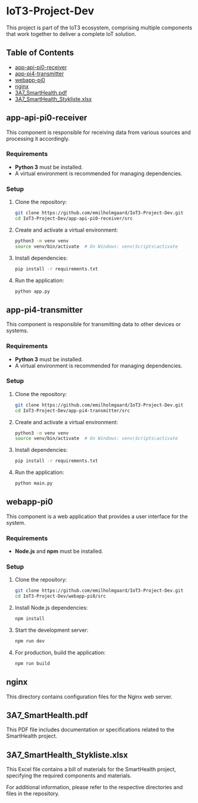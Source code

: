
# IoT3-Project-Dev

This project is part of the IoT3 ecosystem, comprising multiple components that work together to deliver a complete IoT solution.

## Table of Contents
- [app-api-pi0-receiver](#app-api-pi0-receiver)
- [app-pi4-transmitter](#app-pi4-transmitter)
- [webapp-pi0](#webapp-pi0)
- [nginx](#nginx)
- [3A7_SmartHealth.pdf](#3a7_smarthealthpdf)
- [3A7_SmartHealth_Stykliste.xlsx](#3a7_smarthealth_styklistexlsx)

## app-api-pi0-receiver

This component is responsible for receiving data from various sources and processing it accordingly.

### Requirements
- **Python 3** must be installed.
- A virtual environment is recommended for managing dependencies.

### Setup
1. Clone the repository:
   ```bash
   git clone https://github.com/emilholmgaard/IoT3-Project-Dev.git
   cd IoT3-Project-Dev/app-api-pi0-receiver/src
   ```

2. Create and activate a virtual environment:
   ```bash
   python3 -m venv venv
   source venv/bin/activate  # On Windows: venv\Scripts\activate
   ```

3. Install dependencies:
   ```bash
   pip install -r requirements.txt
   ```

4. Run the application:
   ```bash
   python app.py
   ```

## app-pi4-transmitter

This component is responsible for transmitting data to other devices or systems.

### Requirements
- **Python 3** must be installed.
- A virtual environment is recommended for managing dependencies.

### Setup
1. Clone the repository:
   ```bash
   git clone https://github.com/emilholmgaard/IoT3-Project-Dev.git
   cd IoT3-Project-Dev/app-pi4-transmitter/src
   ```

2. Create and activate a virtual environment:
   ```bash
   python3 -m venv venv
   source venv/bin/activate  # On Windows: venv\Scripts\activate
   ```

3. Install dependencies:
   ```bash
   pip install -r requirements.txt
   ```

4. Run the application:
   ```bash
   python main.py
   ```

## webapp-pi0

This component is a web application that provides a user interface for the system.

### Requirements
- **Node.js** and **npm** must be installed.

### Setup
1. Clone the repository:
   ```bash
   git clone https://github.com/emilholmgaard/IoT3-Project-Dev.git
   cd IoT3-Project-Dev/webapp-pi0/src
   ```

2. Install Node.js dependencies:
   ```bash
   npm install
   ```

3. Start the development server:
   ```bash
   npm run dev
   ```

4. For production, build the application:
   ```bash
   npm run build
   ```

## nginx

This directory contains configuration files for the Nginx web server.

## 3A7_SmartHealth.pdf

This PDF file includes documentation or specifications related to the SmartHealth project.

## 3A7_SmartHealth_Stykliste.xlsx

This Excel file contains a bill of materials for the SmartHealth project, specifying the required components and materials.

For additional information, please refer to the respective directories and files in the repository.
